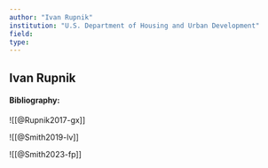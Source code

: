 ```yaml
---
author: "Ivan Rupnik"
institution: "U.S. Department of Housing and Urban Development"
field:
type:
---
```


## Ivan Rupnik
#### Bibliography:

![[@Rupnik2017-gx]]

![[@Smith2019-lv]]

![[@Smith2023-fp]]